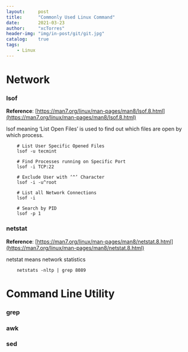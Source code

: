 ```yaml
---
layout:     post
title:      "Commonly Used Linux Command"
date:       2021-03-23
author:     "xcTorres"
header-img: "img/in-post/git/git.jpg"
catalog:    true
tags:
    - Linux
---  
```


# Network

### lsof

**Reference**: [https://man7.org/linux/man-pages/man8/lsof.8.html](https://man7.org/linux/man-pages/man8/lsof.8.html)  

lsof meaning ‘List Open Files’ is used to find out which files are open by which process.
```shell
    # List User Specific Opened Files
    lsof -u tecmint

    # Find Processes running on Specific Port
    lsof -i TCP:22

    # Exclude User with ‘^’ Character
    lsof -i -u^root

    # List all Network Connections
    lsof -i

    # Search by PID
    lsof -p 1
```

### netstat

**Reference**: [https://man7.org/linux/man-pages/man8/netstat.8.html](https://man7.org/linux/man-pages/man8/netstat.8.html)  

netstat means network statistics
```shell
    netstats -nltp | grep 8089
```

# Command Line Utility

### grep

### awk

### sed